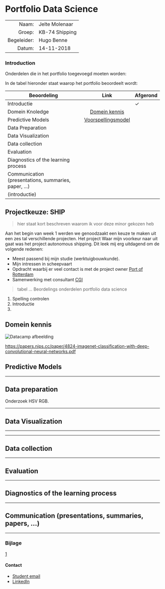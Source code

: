 # Portfolio Data Science

|  | |
| ---: | :--- |
| Naam:         | Jelte Molenaar    |
| Groep:        | KB-74 Shipping    |
| Begeleider:   | Hugo Benne        |
| Datum:        | 14-11-2018        |



### Introduction
Onderdelen die in het portfolio toegevoegd moeten worden:

In de tabel hieronder staat waarop het portfolio beoordeelt wordt:

|Beoordeling|Link| Afgerond | 
|------|:------:| ---- |
|Introductie |  | ✓ | 
|Domein Knoledge | [Domein kennis](portfolio.md#domein-kennis) | |
|Predictive Models| [Voorspellingsmodel]() | |
|Data Preparation|  | | 
|Data Visualization|  | | 
|Data collection| |
|Evaluation|  | | 
|Diagnostics of the learning process | |
| Communication (presentations, summaries, paper, ...)
(introductie) | | 

## Projectkeuze: SHIP
> hier staat kort beschreven waarom ik voor deze minor gekozen heb 
>
Aan het begin van week 1 werden we genoodzaakt een keuze te maken uit een zes tal verschillende projecten. Het project
Waar mijn voorkeur naar uit gaat was het project autonomous shipping. Dit leek mij erg uitdagend om de volgende redenen:
- Meest passend bij mijn studie (werktuigbouwkunde).
- Mijn intressen in scheepvaart
- Opdracht waarbij er veel contact is met de project owner [Port of Rotterdam](https://www.portofrotterdam.com/nl)
- Samenwerking met consultant [CGI](https://www.cginederland.nl/)

> tabel ... Beordelings onderdelen portfolio data science
>


1. Spelling controlen
2. Introductie
3.  

## Domein kennis

![Datacamp afbeelding](Jelte/bijlage/datacamp_courses.PNG)

https://papers.nips.cc/paper/4824-imagenet-classification-with-deep-convolutional-neural-networks.pdf


## Predictive Models


___

## Data preparation


Onderzoek HSV RGB.

___

## Data Visualization

___



___
## Data collection

___
## Evaluation


___
## Diagnostics of the learning process

___
## Communication (presentations, summaries, papers, ...)


___
### Bijlage
[1]()


#### Contact

- [Student email](15084302student.hhs.nl)
- [LinkedIn](https://www.linkedin.com/in/jeltemolenaar/) 
